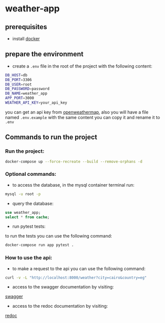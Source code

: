 # weather-app

## prerequisites

- install [docker](https://docs.docker.com/get-docker/)

## prepare the environment

- create a `.env` file in the root of the project with the following content:

```bash
DB_HOST=db
DB_PORT=3306
DB_USER=root
DB_PASSWORD=password
DB_NAME=weather_app
APP_PORT=3000
WEATHER_API_KEY=your_api_key
```

you can get an api key from [openweathermap](https://home.openweathermap.org/users/sign_up),
also you will have a file named `.env.example` with the same content you can copy it and rename it to `.env`

## Commands to run the project

### Run the project:

```bash
docker-compose up --force-recreate --build --remove-orphans -d
```

### Optional commands:

- to access the database, in the mysql container terminal run:

```bash
mysql -u root -p
```

- query the database:

```sql
use weather_app;
select * from cache;
```

- run pytest tests:

to run the tests you can use the following command:

```bash
docker-compose run app pytest .
```

### How to use the api:

- to make a request to the api you can use the following command:

```bash
curl -v -L "http://localhost:8000/weather?city=cairo&country=eg"
```

- access to the swagger documentation by visiting:

[swagger](http://localhost:8000/docs)

- access to the redoc documentation by visiting:

[redoc](http://localhost:8000/redoc)
